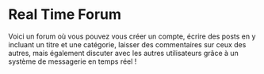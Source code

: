 # Real Time Forum 

Voici un forum où vous pouvez vous créer un compte, écrire des posts en y incluant un titre et une catégorie, laisser des commentaires sur ceux des autres, mais également discuter avec les autres utilisateurs grâce à un système de messagerie en temps réel ! 
